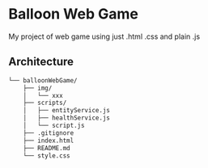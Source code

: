 # Balloon Web Game

My project of web game using just .html .css and plain .js

## Architecture

```bash
└── balloonWebGame/
    ├── img/
    │   └── xxx
    ├── scripts/
    │   ├── entityService.js
    │   ├── healthService.js
    │   └── script.js
    ├── .gitignore
    ├── index.html
    ├── README.md
    └── style.css
```
